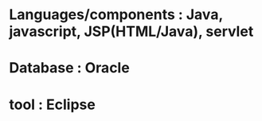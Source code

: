 # Languages/components : Java, javascript, JSP(HTML/Java), servlet
# Database : Oracle
# tool : Eclipse
